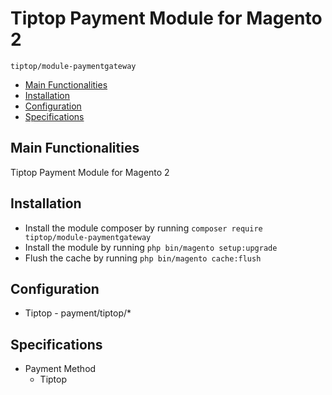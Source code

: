 # Tiptop Payment Module for Magento 2

```
tiptop/module-paymentgateway
```

 - [Main Functionalities](#main-functionalities)
 - [Installation](#installation)
 - [Configuration](#configuration)
 - [Specifications](#specifications)


## Main Functionalities
Tiptop Payment Module for Magento 2

## Installation
 - Install the module composer by running `composer require tiptop/module-paymentgateway`
 - Install the module by running `php bin/magento setup:upgrade`
 - Flush the cache by running `php bin/magento cache:flush`

## Configuration

 - Tiptop - payment/tiptop/*


## Specifications

 - Payment Method
	- Tiptop
